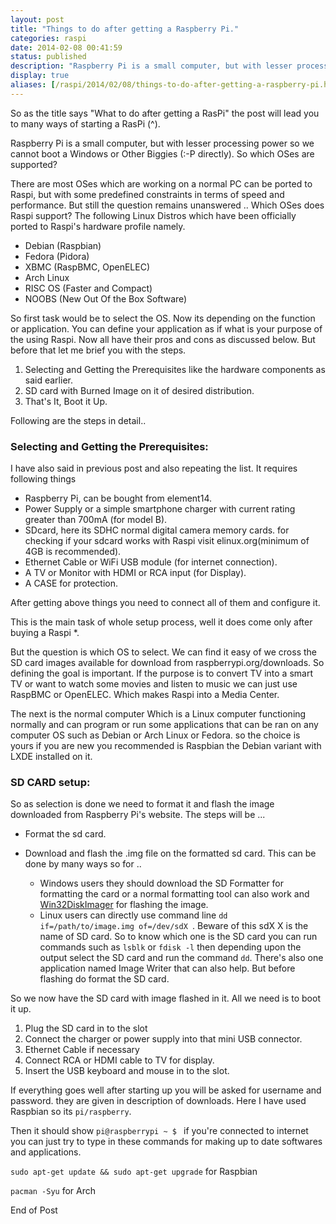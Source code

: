 ```yaml
---
layout: post
title: "Things to do after getting a Raspberry Pi."
categories: raspi
date: 2014-02-08 00:41:59
status: published
description: "Raspberry Pi is a small computer, but with lesser processing power so we cannot boot a Windows or Other Biggies. So which OSes are supported? We'll look into it in the following post."
display: true
aliases: [/raspi/2014/02/08/things-to-do-after-getting-a-raspberry-pi.html]
---
```

So as the title says "What to do after getting a RasPi" the post will lead you to many ways of starting a RasPi <a title="i mean booting it up">(^)</a>.

Raspberry Pi is a small computer, but with lesser processing power so we cannot boot a Windows or Other Biggies (:-P directly). So which OSes are supported?

There are most OSes which are working on a normal PC can be ported to Raspi, but with some predefined constraints in terms of speed and performance. But still the question remains unanswered .. Which OSes does Raspi support? The following Linux Distros which have been officially ported to Raspi's hardware profile namely.

* Debian (Raspbian)
* Fedora (Pidora)
* XBMC (RaspBMC, OpenELEC)
* Arch Linux
* RISC OS (Faster and Compact)
* NOOBS (New Out Of the Box Software)

So first task would be to select the OS. Now its depending on the function or application. You can define your application as if what is your purpose of the using Raspi. Now all have their pros and cons as discussed below. But before that let me brief you with the steps.

1. Selecting and Getting the Prerequisites like the hardware components as said earlier.
2. SD card with Burned Image on it of desired distribution.
3. That's It, Boot it Up.

Following are the steps in detail..

### Selecting and Getting the Prerequisites:

I have also said in previous post and also repeating the list. It requires following things

* Raspberry Pi, can be bought from element14.
* Power Supply or a simple smartphone charger with current rating greater than 700mA (for model B).
* SDcard, here its SDHC normal digital camera memory cards. for checking if your sdcard works with Raspi visit elinux.org(minimum of 4GB is recommended).
* Ethernet Cable or WiFi USB module (for internet connection).
* A TV or Monitor with HDMI or RCA input (for Display).
* A CASE for protection.

After getting above things you need to connect all of them and configure it.

This is the main task of whole setup process, well it does come only after buying a Raspi <a title=":-P and sd card">*</a>.  

But the question is which OS to select. We can find it easy of we cross the SD card images available for download from raspberrypi.org/downloads. So defining the goal is important.
If the purpose is to convert TV into a smart TV or want to watch some movies and listen to music we can just use RaspBMC or OpenELEC. Which makes Raspi into a Media Center.

The next is the normal computer Which is a Linux computer functioning normally and can program or run some applications that can be ran on any computer OS such as Debian or Arch Linux or Fedora. so the choice is yours if you are new you recommended is Raspbian the Debian variant with LXDE installed on it.

### SD CARD setup:

So as selection is done we need to format it and flash the image downloaded from Raspberry Pi's website. The steps will be ...

* Format the sd card.
* Download and flash the .img file on the formatted sd card. This can be done by many ways so for ..

  * Windows users they should download the SD Formatter for formatting the card or a normal formatting tool can also work and  <a href="http://sourceforge.net/projects/win32diskimager"> Win32DiskImager</a> for flashing the image.
  * Linux users can directly use command line <code>dd if=/path/to/image.img of=/dev/sdX </code>. Beware of this sdX X is the name of SD card. So to know which one is the SD card you can run commands such as <code>lsblk</code> or <code>fdisk -l</code> then depending upon the output select the SD card and run the command <code>dd</code>. There's also one application named Image Writer that can also help. But before flashing do format the SD card.

So we now have the SD card with image flashed in it. All we need is to boot it up.

1. Plug the SD card in to the slot
1. Connect the charger or power supply into that mini USB connector.
1. Ethernet Cable if necessary
1. Connect RCA or HDMI cable to TV for display.
1. Insert the USB keyboard and mouse in to the slot.

If everything goes well after starting up you will be asked for username and password. they are given in description of downloads. Here I have used Raspbian so its <code>pi/raspberry</code>.

Then it should show <code>pi@raspberrypi ~ $ </code> if you're connected to internet you can just try to type in these commands for making up to date softwares and applications.

<code>sudo apt-get update && sudo apt-get upgrade</code> for Raspbian

<code>pacman -Syu</code> for Arch

End of Post
